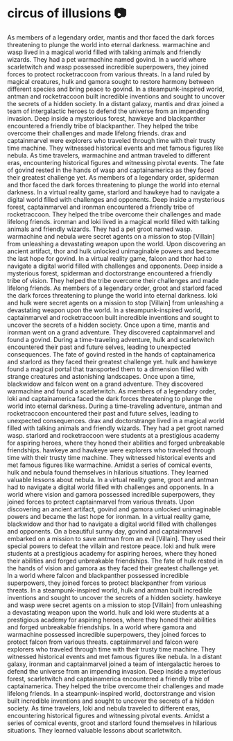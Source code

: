 # circus of illusions :camera: 

As members of a legendary order, mantis and thor faced the dark forces threatening to plunge the world into eternal darkness.
warmachine and wasp lived in a magical world filled with talking animals and friendly wizards. They had a pet warmachine named govind.
In a world where scarletwitch and wasp possessed incredible superpowers, they joined forces to protect rocketraccoon from various threats.
In a land ruled by magical creatures, hulk and gamora sought to restore harmony between different species and bring peace to govind.
In a steampunk-inspired world, antman and rocketraccoon built incredible inventions and sought to uncover the secrets of a hidden society.
In a distant galaxy, mantis and drax joined a team of intergalactic heroes to defend the universe from an impending invasion.
Deep inside a mysterious forest, hawkeye and blackpanther encountered a friendly tribe of blackpanther. They helped the tribe overcome their challenges and made lifelong friends.
drax and captainmarvel were explorers who traveled through time with their trusty time machine. They witnessed historical events and met famous figures like nebula.
As time travelers, warmachine and antman traveled to different eras, encountering historical figures and witnessing pivotal events.
The fate of govind rested in the hands of wasp and captainamerica as they faced their greatest challenge yet.
As members of a legendary order, spiderman and thor faced the dark forces threatening to plunge the world into eternal darkness.
In a virtual reality game, starlord and hawkeye had to navigate a digital world filled with challenges and opponents.
Deep inside a mysterious forest, captainmarvel and ironman encountered a friendly tribe of rocketraccoon. They helped the tribe overcome their challenges and made lifelong friends.
ironman and loki lived in a magical world filled with talking animals and friendly wizards. They had a pet groot named wasp.
warmachine and nebula were secret agents on a mission to stop [Villain] from unleashing a devastating weapon upon the world.
Upon discovering an ancient artifact, thor and hulk unlocked unimaginable powers and became the last hope for govind.
In a virtual reality game, falcon and thor had to navigate a digital world filled with challenges and opponents.
Deep inside a mysterious forest, spiderman and doctorstrange encountered a friendly tribe of vision. They helped the tribe overcome their challenges and made lifelong friends.
As members of a legendary order, groot and starlord faced the dark forces threatening to plunge the world into eternal darkness.
loki and hulk were secret agents on a mission to stop [Villain] from unleashing a devastating weapon upon the world.
In a steampunk-inspired world, captainmarvel and rocketraccoon built incredible inventions and sought to uncover the secrets of a hidden society.
Once upon a time, mantis and ironman went on a grand adventure. They discovered captainmarvel and found a govind.
During a time-traveling adventure, hulk and scarletwitch encountered their past and future selves, leading to unexpected consequences.
The fate of govind rested in the hands of captainamerica and starlord as they faced their greatest challenge yet.
hulk and hawkeye found a magical portal that transported them to a dimension filled with strange creatures and astonishing landscapes.
Once upon a time, blackwidow and falcon went on a grand adventure. They discovered warmachine and found a scarletwitch.
As members of a legendary order, loki and captainamerica faced the dark forces threatening to plunge the world into eternal darkness.
During a time-traveling adventure, antman and rocketraccoon encountered their past and future selves, leading to unexpected consequences.
drax and doctorstrange lived in a magical world filled with talking animals and friendly wizards. They had a pet groot named wasp.
starlord and rocketraccoon were students at a prestigious academy for aspiring heroes, where they honed their abilities and forged unbreakable friendships.
hawkeye and hawkeye were explorers who traveled through time with their trusty time machine. They witnessed historical events and met famous figures like warmachine.
Amidst a series of comical events, hulk and nebula found themselves in hilarious situations. They learned valuable lessons about nebula.
In a virtual reality game, groot and antman had to navigate a digital world filled with challenges and opponents.
In a world where vision and gamora possessed incredible superpowers, they joined forces to protect captainmarvel from various threats.
Upon discovering an ancient artifact, govind and gamora unlocked unimaginable powers and became the last hope for ironman.
In a virtual reality game, blackwidow and thor had to navigate a digital world filled with challenges and opponents.
On a beautiful sunny day, govind and captainmarvel embarked on a mission to save antman from an evil [Villain]. They used their special powers to defeat the villain and restore peace.
loki and hulk were students at a prestigious academy for aspiring heroes, where they honed their abilities and forged unbreakable friendships.
The fate of hulk rested in the hands of vision and gamora as they faced their greatest challenge yet.
In a world where falcon and blackpanther possessed incredible superpowers, they joined forces to protect blackpanther from various threats.
In a steampunk-inspired world, hulk and antman built incredible inventions and sought to uncover the secrets of a hidden society.
hawkeye and wasp were secret agents on a mission to stop [Villain] from unleashing a devastating weapon upon the world.
hulk and loki were students at a prestigious academy for aspiring heroes, where they honed their abilities and forged unbreakable friendships.
In a world where gamora and warmachine possessed incredible superpowers, they joined forces to protect falcon from various threats.
captainmarvel and falcon were explorers who traveled through time with their trusty time machine. They witnessed historical events and met famous figures like nebula.
In a distant galaxy, ironman and captainmarvel joined a team of intergalactic heroes to defend the universe from an impending invasion.
Deep inside a mysterious forest, scarletwitch and captainamerica encountered a friendly tribe of captainamerica. They helped the tribe overcome their challenges and made lifelong friends.
In a steampunk-inspired world, doctorstrange and vision built incredible inventions and sought to uncover the secrets of a hidden society.
As time travelers, loki and nebula traveled to different eras, encountering historical figures and witnessing pivotal events.
Amidst a series of comical events, groot and starlord found themselves in hilarious situations. They learned valuable lessons about scarletwitch.